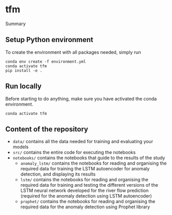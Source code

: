 # tfm
Summary

## Setup Python environment
To create the environment with all packages needed, simply run
```
conda env create -f environment.yml
conda activate tfm
pip install -e .
```

## Run locally

Before starting to do anything, make sure you have activated the conda environment.

```
conda activate tfm
```

## Content of the repository
- ```data/``` contains all the data needed for training and evaluating your models
- ```src/``` contains the entire code for executing the notebooks
- ```notebooks/``` contains the notebooks that guide to the results of the study
    - ```anomaly_lstm/``` contains the notebooks for reading and organising the required data for training the LSTM autoencoder for anomaly detection, and displaying its results
    - ```lstm/``` contains the notebooks for reading and organising the required data for training and testing the different versions of the LSTM neural network developed for the river flow prediction (required for the anomaly detection using LSTM autoencoder)
    - ```prophet/``` contains the notebooks for reading and organising the required data for the anomaly detection using Prophet library
